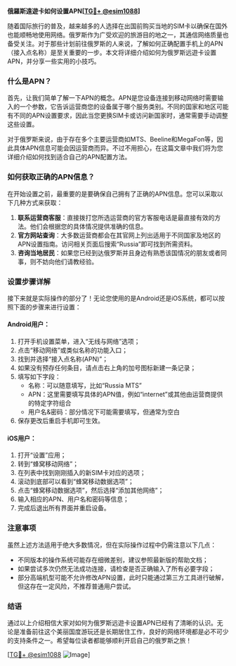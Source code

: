 **俄羅斯遠遊卡如何设置APN[[TG💪+ @esim1088](https://t.me/s/esim1088)]**

随着国际旅行的普及，越来越多的人选择在出国前购买当地的SIM卡以确保在国外也能顺畅地使用网络。俄罗斯作为广受欢迎的旅游目的地之一，其通信网络质量也备受关注。对于那些计划前往俄罗斯的人来说，了解如何正确配置手机上的APN（接入点名称）是至关重要的一步。本文将详细介绍如何为俄罗斯远遊卡设置APN，并分享一些实用的小技巧。

### 什么是APN？

首先，让我们简单了解一下APN的概念。APN是您设备连接到移动网络时需要输入的一个参数，它告诉运营商您的设备属于哪个服务类别。不同的国家和地区可能有不同的APN设置要求，因此当您更换SIM卡或访问新国家时，通常需要手动调整这些设置。

对于俄罗斯来说，由于存在多个主要运营商如MTS、Beeline和MegaFon等，因此具体APN信息可能会因运营商而异。不过不用担心，在这篇文章中我们将为您详细介绍如何找到适合自己的APN配置方法。

### 如何获取正确的APN信息？

在开始设置之前，最重要的是要确保自己拥有了正确的APN信息。您可以采取以下几种方式来获取：

1. **联系运营商客服**：直接拨打您所选运营商的官方客服电话是最直接有效的方法。他们会根据您的具体情况提供准确的信息。
2. **官方网站查询**：大多数运营商都会在其官网上列出适用于不同国家及地区的APN设置指南。访问相关页面后搜索“Russia”即可找到所需资料。
3. **咨询当地居民**：如果您已经到达俄罗斯并且身边有熟悉该国情况的朋友或者同事，则不妨向他们请教经验。

### 设置步骤详解

接下来就是实际操作的部分了！无论您使用的是Android还是iOS系统，都可以按照下面的步骤来进行设置：

#### Android用户：
1. 打开手机设置菜单，进入“无线与网络”选项；
2. 点击“移动网络”或类似名称的功能入口；
3. 找到并选择“接入点名称(APN)”；
4. 如果没有预存任何条目，请点击右上角的加号图标新建一条记录；
5. 填写如下字段：
   - 名称：可以随意填写，比如“Russia MTS”
   - APN：这里需要填写具体的APN值，例如“internet”或其他由运营商提供的特定字符组合
   - 用户名&密码：部分情况下可能需要填写，但通常为空白
6. 保存更改后重启手机即可生效。

#### iOS用户：
1. 打开“设置”应用；
2. 转到“蜂窝移动网络”；
3. 在列表中找到刚刚插入的新SIM卡对应的选项；
4. 滚动到底部可以看到“蜂窝移动数据选项”；
5. 点击“蜂窝移动数据选项”，然后选择“添加其他网络”；
6. 输入相应的APN、用户名和密码等信息；
7. 完成后退出所有界面并重启设备。

### 注意事项

虽然上述方法适用于绝大多数情况，但在实际操作过程中仍需注意以下几点：

- 不同版本的操作系统可能存在细微差别，建议参照最新版的帮助文档；
- 如果尝试多次仍然无法成功连接，请检查是否正确输入了所有必要字段；
- 部分高端机型可能不允许修改APN设置，此时只能通过第三方工具进行破解，但这存在一定风险，不推荐普通用户尝试。

### 结语

通过以上介绍相信大家对如何为俄罗斯远遊卡设置APN已经有了清晰的认识。无论是准备前往这个美丽国度游玩还是长期居住工作，良好的网络环境都是必不可少的支持条件之一。希望每位读者都能够顺利开启自己的俄罗斯之旅！

[[TG💪+ @esim1088](https://t.me/s/esim1088) ![Image](https://i.postimg.cc/4NQfJmqS/Snipaste-2025-05-13-00-14-12.png)]